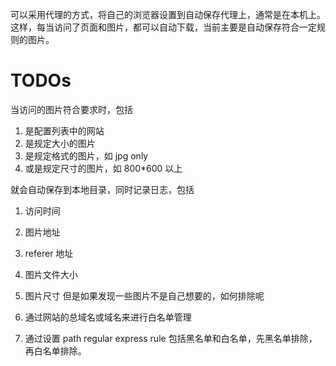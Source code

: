 可以采用代理的方式，将自己的浏览器设置到自动保存代理上，通常是在本机上。
这样，每当访问了页面和图片，都可以自动下载，当前主要是自动保存符合一定规则的图片。


TODOs
================

当访问的图片符合要求时，包括

  1. 是配置列表中的网站
  2. 是规定大小的图片
  3. 是规定格式的图片，如 jpg only
  4. 或是规定尺寸的图片，如 800*600 以上

就会自动保存到本地目录，同时记录日志，包括

  1. 访问时间
  2. 图片地址
  3. referer 地址
  4. 图片文件大小
  5. 图片尺寸
但是如果发现一些图片不是自己想要的，如何排除呢

  1. 通过网站的总域名或域名来进行白名单管理
  2. 通过设置 path regular express rule 包括黑名单和白名单，先黑名单排除，再白名单排除。
